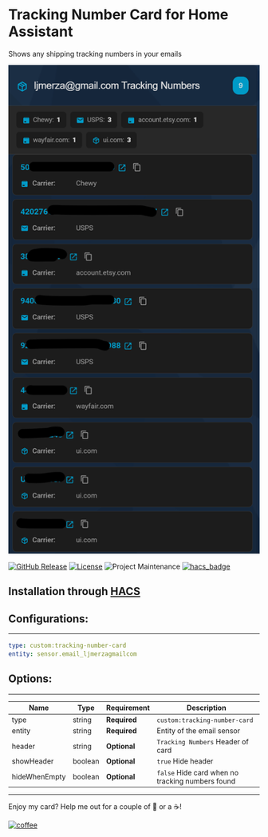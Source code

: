 # Tracking Number Card for Home Assistant
Shows any shipping tracking numbers in your emails

<img src='https://raw.githubusercontent.com/ljmerza/tracking-number-card/master/card.png' />

[![GitHub Release][releases-shield]][releases]
[![License][license-shield]](LICENSE.md)
![Project Maintenance][maintenance-shield]
[![hacs_badge](https://img.shields.io/badge/HACS-Default-orange.svg?style=for-the-badge)](https://github.com/hacs/integration)

## Installation through [HACS](https://github.com/hacs/integration)

## Configurations:
---
```yaml
type: custom:tracking-number-card
entity: sensor.email_ljmerzagmailcom
```

## Options:
---
| Name | Type | Requirement | Description
| ---- | ---- | ------- | -----------
| type | string | **Required** | `custom:tracking-number-card`
| entity | string | **Required** | Entity of the email sensor
| header | string | **Optional** | `Tracking Numbers` Header of card
| showHeader | boolean | **Optional** | `true` Hide header
| hideWhenEmpty  | boolean | **Optional** | `false` Hide card when no tracking numbers found

---

Enjoy my card? Help me out for a couple of :beers: or a :coffee:!

[![coffee](https://www.buymeacoffee.com/assets/img/custom_images/black_img.png)](https://www.buymeacoffee.com/JMISm06AD)


[commits-shield]: https://img.shields.io/github/commit-activity/y/ljmerza/tracking-number-card.svg?style=for-the-badge
[commits]: https://github.com/ljmerza/tracking-number-card/commits/master
[license-shield]: https://img.shields.io/github/license/ljmerza/tracking-number-card.svg?style=for-the-badge
[maintenance-shield]: https://img.shields.io/badge/maintainer-Leonardo%20Merza%20%40ljmerza-blue.svg?style=for-the-badge
[releases-shield]: https://img.shields.io/github/release/ljmerza/tracking-number-card.svg?style=for-the-badge
[releases]: https://github.com/ljmerza/tracking-number-card/releases
